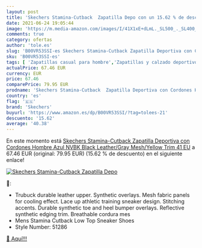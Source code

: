 ```yaml
---
layout: post
title: 'Skechers Stamina-Cutback  Zapatilla Depo con un 15.62 % de descuento'
date: 2021-06-24 19:05:44
image: 'https://m.media-amazon.com/images/I/41X1xE+dLmL._SL500_._SL400_.jpg'
comments: true
category: ofertas
author: 'tole.es'
slug: 'B00VR53SSI-es Skechers Stamina-Cutback Zapatilla Deportiva con Cordones...'
sku: 'B00VR53SSI-es'
tags: [ 'Zapatillas casual para hombre','Zapatillas y calzado deportivo para hombre','Zapatos','Zapatos para hombre','Zapatos y complementos','skechers','zapatilla', ]
actualPrice: 67.46 EUR
currency: EUR
price: 67.46
comparePrice: 79.95 EUR
prodname: 'Skechers Stamina-Cutback  Zapatilla Deportiva con Cordones Hombre  Azul  NVBK Black Leather/Gray Mesh/Yellow Trim   41 EU'
country: 'es'
flag: '🇪🇸'
brand: 'Skechers'
buyurl: 'https://www.amazon.es/dp/B00VR53SSI/?tag=tolees-21'
descuento: '15.62'
average: '40.38'
---
```


En este momento está [Skechers Stamina-Cutback  Zapatilla Deportiva con Cordones Hombre  Azul  NVBK Black Leather/Gray Mesh/Yellow Trim   41 EU](https://www.amazon.es/dp/B00VR53SSI/?tag=tolees-21) a 67.46 EUR (original: 79.95 EUR) (15.62 %  de descuento) en el siguiente enlace!

[![Skechers Stamina-Cutback  Zapatilla Depo](https://m.media-amazon.com/images/I/41X1xE+dLmL._SL500_._SL400_.jpg)](https://www.amazon.es/dp/B00VR53SSI/?tag=tolees-21)

🔎:

- Trubuck durable leather upper. Synthetic overlays. Mesh fabric panels for cooling effect. Lace up athletic training sneaker design. Stitching accents. Durable synthetic toe and heel bumper overlays. Reflective synthetic edging trim. Breathable cordura mes
- Mens Stamina Cutback Low Top Sneaker Shoes
- Style Number: 51286

[🛒 Aquí!!!](https://www.amazon.es/dp/B00VR53SSI/?tag=tolees-21)
